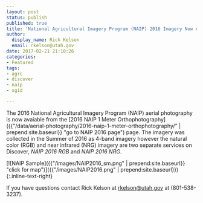 ```yaml
---
layout: post
status: publish
published: true
title: 'National Agricultural Imagery Program (NAIP) 2016 Imagery Now Available'
author:
  display_name: Rick Kelson
  email: rkelson@utah.gov
date: 2017-02-21 21:10:26
categories:
- Featured
tags:
- agrc
- discover
- naip
- sgid

---
```


The 2016 National Agricultural Imagery Program (NAIP) aerial photography is now avaiable from the [2016 NAIP 1 Meter Orthophotography]({{"/data/aerial-photography/2016-naip-1-meter-orthophotography/" | prepend:site.baseurl}} "go to NAIP 2016 page") page. The imagery
was collected in the Summer of 2016 as 4-band imagery however the natural color (RGB) and near infrared (NRG) imagery are
two separate services on Discover, _NAIP 2016 RGB_ and _NAIP 2016 NRG_.

[![NAIP Sample]({{"/images/NAIP2016_sm.png" | prepend:site.baseurl}} "click for map")]({{"/images/NAIP2016.png" | prepend:site.baseurl}})
{:.inline-text-right}

If you have questions contact Rick Kelson at [rkelson@utah.gov](mailto:rkelson@utah.gov) at (801-538-3237).
